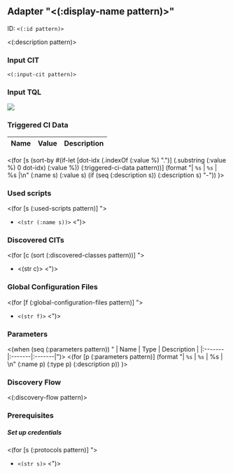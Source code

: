 ## Adapter "<(:display-name pattern)>"<a id="<(:id pattern)>"></a>

ID: `<(:id pattern)>`

<(:description pattern)>

### Input CIT

`<(:input-cit pattern)>`

### Input TQL

![](<(get-in pattern [:input-tql :file-path])>)

### Triggered CI Data

| Name | Value | Description |
|:-------|:-------|:-------|
<(for [s (sort-by
    #(if-let [dot-idx (.indexOf (:value %) ".")]
        (.substring (:value %) 0 dot-idx)
        (:value %))
    (:triggered-ci-data pattern))]
(format "| `%s` | `%s` | %s |\n" (:name s) (:value s) (if (seq (:description s)) (:description s) "-"))
)>

### Used scripts

<(for [s (:used-scripts pattern)] ">
  * `<(str (:name s))>`
<")>

### Discovered CITs
<(for [c (sort (:discovered-classes pattern))] ">
  * <(str c)>
<")>

### Global Configuration Files

<(for [f (:global-configuration-files pattern)] ">
  * `<(str f)>`
<")>

### Parameters

<(when (seq (:parameters pattern)) "
| Name | Type | Description |
|:-------|:-------|:-------|")>
<(for [p (:parameters pattern)]
(format "| `%s` | `%s` | %s | \n" (:name p) (:type p) (:description p))
)>

### Discovery Flow

<(:discovery-flow pattern)>


### Prerequisites

##### Set up credentials

<(for [s (:protocols pattern)] ">
  * `<(str s)>`
<")>
